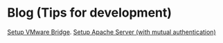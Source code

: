# Blog (Tips for development)
[Setup VMware Bridge](VMware_Bridge_Setup.md). 
[Setup Apache Server (with mutual authentication)](Apache_Server.md)